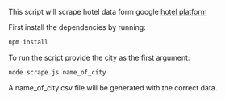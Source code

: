 This script will scrape hotel data form google [hotel platform]("https://www.google.com/travel/hotels/")

First install the dependencies by running:

```sh
npm install
```

To run the script provide the city as the first argument:

```sh
node scrape.js name_of_city
```
A name_of_city.csv file will be generated with the correct data.

